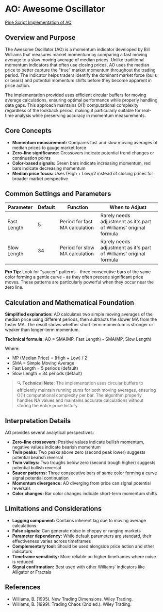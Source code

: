 # AO: Awesome Oscillator

[Pine Script Implementation of AO](https://github.com/mihakralj/pinescript/blob/main/indicators/oscillators/ao.pine)

## Overview and Purpose

The Awesome Oscillator (AO) is a momentum indicator developed by Bill Williams that measures market momentum by comparing a fast moving average to a slow moving average of median prices. Unlike traditional momentum indicators that often use closing prices, AO uses the median price to better capture the "true" market momentum throughout the trading period. The indicator helps traders identify the dominant market force (bulls or bears) and potential momentum shifts before they become apparent in price action.

The implementation provided uses efficient circular buffers for moving average calculations, ensuring optimal performance while properly handling data gaps. This approach maintains O(1) computational complexity regardless of the lookback period, making it particularly suitable for real-time analysis while preserving accuracy in momentum measurements.

## Core Concepts

* **Momentum measurement:** Compares fast and slow moving averages of median prices to gauge market force
* **Zero-line significance:** Crossovers indicate potential trend changes or continuation points
* **Color-based signals:** Green bars indicate increasing momentum, red bars indicate decreasing momentum
* **Median price focus:** Uses (High + Low)/2 instead of closing prices for broader market perspective

## Common Settings and Parameters

| Parameter | Default | Function | When to Adjust |
|-----------|---------|----------|---------------|
| Fast Length | 5 | Period for fast MA calculation | Rarely needs adjustment as it's part of Williams' original formula |
| Slow Length | 34 | Period for slow MA calculation | Rarely needs adjustment as it's part of Williams' original formula |

**Pro Tip:** Look for "saucer" patterns - three consecutive bars of the same color forming a gentle curve - as they often precede significant price moves. These patterns are particularly powerful when they occur near the zero line.

## Calculation and Mathematical Foundation

**Simplified explanation:**
AO calculates two simple moving averages of the median price using different periods, then subtracts the slower MA from the faster MA. The result shows whether short-term momentum is stronger or weaker than longer-term momentum.

**Technical formula:**
AO = SMA(MP, Fast Length) - SMA(MP, Slow Length)

Where:
- MP (Median Price) = (High + Low) / 2
- SMA = Simple Moving Average
- Fast Length = 5 periods (default)
- Slow Length = 34 periods (default)

> 🔍 **Technical Note:** The implementation uses circular buffers to efficiently maintain running sums for both moving averages, ensuring O(1) computational complexity per bar. The algorithm properly handles NA values and maintains accurate calculations without storing the entire price history.

## Interpretation Details

AO provides several analytical perspectives:

* **Zero-line crossovers:** Positive values indicate bullish momentum, negative values indicate bearish momentum
* **Twin peaks:** Two peaks above zero (second peak lower) suggests potential bearish reversal
* **Twin valleys:** Two troughs below zero (second trough higher) suggests potential bullish reversal
* **Saucer patterns:** Three consecutive bars of same color forming a curve signal potential continuation
* **Momentum divergence:** AO diverging from price can signal potential reversals
* **Color changes:** Bar color changes indicate short-term momentum shifts

## Limitations and Considerations

* **Lagging component:** Contains inherent lag due to moving average calculations
* **False signals:** Can generate noise in choppy or ranging markets
* **Parameter dependency:** While default parameters are standard, their effectiveness varies across timeframes
* **Complementary tool:** Should be used alongside price action and other indicators
* **Timeframe sensitivity:** More reliable on higher timeframes where noise is reduced
* **Signal confirmation:** Best used with other Williams' indicators like Alligator or Fractals

## References

* Williams, B. (1995). New Trading Dimensions. Wiley Trading.
* Williams, B. (1999). Trading Chaos (2nd ed.). Wiley Trading.
